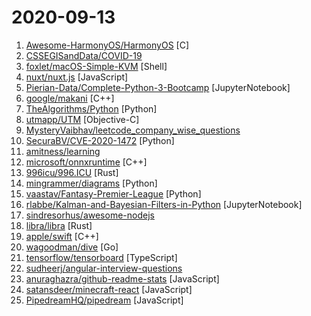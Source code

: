 # 2020-09-13

1. [Awesome-HarmonyOS/HarmonyOS](https://github.com/Awesome-HarmonyOS/HarmonyOS "A curated list of awesome things related to HarmonyOS. 华为鸿蒙操作系统。") [C]
2. [CSSEGISandData/COVID-19](https://github.com/CSSEGISandData/COVID-19 "Novel Coronavirus (COVID-19) Cases, provided by JHU CSSE") 
3. [foxlet/macOS-Simple-KVM](https://github.com/foxlet/macOS-Simple-KVM "Tools to set up a quick macOS VM in QEMU, accelerated by KVM.") [Shell]
4. [nuxt/nuxt.js](https://github.com/nuxt/nuxt.js "The Intuitive Vue Framework") [JavaScript]
5. [Pierian-Data/Complete-Python-3-Bootcamp](https://github.com/Pierian-Data/Complete-Python-3-Bootcamp "Course Files for Complete Python 3 Bootcamp Course on Udemy") [JupyterNotebook]
6. [google/makani](https://github.com/google/makani "Makani was a project to develop a commercial-scale airborne wind turbine, culminating in a flight test of the Makani M600 off the coast of Norway. All Makani software has now been open-sourced. This repository contains the working Makani flight simulator, controller (autopilot), visualizer, and command center flight monitoring tools. Additionall…") [C++]
7. [TheAlgorithms/Python](https://github.com/TheAlgorithms/Python "All Algorithms implemented in Python") [Python]
8. [utmapp/UTM](https://github.com/utmapp/UTM "Virtual machines for iOS") [Objective-C]
9. [MysteryVaibhav/leetcode_company_wise_questions](https://github.com/MysteryVaibhav/leetcode_company_wise_questions "This is a repository containing the list of company wise questions available on leetcode premium") 
10. [SecuraBV/CVE-2020-1472](https://github.com/SecuraBV/CVE-2020-1472 "Test tool for CVE-2020-1472") [Python]
11. [amitness/learning](https://github.com/amitness/learning "Becoming 1% better at data science everyday") 
12. [microsoft/onnxruntime](https://github.com/microsoft/onnxruntime "ONNX Runtime: cross-platform, high performance ML inferencing and training accelerator") [C++]
13. [996icu/996.ICU](https://github.com/996icu/996.ICU "Repo for counting stars and contributing. Press F to pay respect to glorious developers.") [Rust]
14. [mingrammer/diagrams](https://github.com/mingrammer/diagrams "🎨 Diagram as Code for prototyping cloud system architectures") [Python]
15. [vaastav/Fantasy-Premier-League](https://github.com/vaastav/Fantasy-Premier-League "Creates a .csv file of all players in the English Player League with their respective team and total fantasy points") [Python]
16. [rlabbe/Kalman-and-Bayesian-Filters-in-Python](https://github.com/rlabbe/Kalman-and-Bayesian-Filters-in-Python "Kalman Filter book using Jupyter Notebook. Focuses on building intuition and experience, not formal proofs. Includes Kalman filters,extended Kalman filters, unscented Kalman filters, particle filters, and more. All exercises include solutions.") [JupyterNotebook]
17. [sindresorhus/awesome-nodejs](https://github.com/sindresorhus/awesome-nodejs "⚡ Delightful Node.js packages and resources") 
18. [libra/libra](https://github.com/libra/libra "Libra’s mission is to enable a simple global payment system and financial infrastructure that empowers billions of people.") [Rust]
19. [apple/swift](https://github.com/apple/swift "The Swift Programming Language") [C++]
20. [wagoodman/dive](https://github.com/wagoodman/dive "A tool for exploring each layer in a docker image") [Go]
21. [tensorflow/tensorboard](https://github.com/tensorflow/tensorboard "TensorFlow's Visualization Toolkit") [TypeScript]
22. [sudheerj/angular-interview-questions](https://github.com/sudheerj/angular-interview-questions "List of 300 Angular Interview Questions and answers") 
23. [anuraghazra/github-readme-stats](https://github.com/anuraghazra/github-readme-stats "⚡ Dynamically generated stats for your github readmes") [JavaScript]
24. [satansdeer/minecraft-react](https://github.com/satansdeer/minecraft-react "") [JavaScript]
25. [PipedreamHQ/pipedream](https://github.com/PipedreamHQ/pipedream "Serverless integration and compute platform. Free for developers.") [JavaScript]
